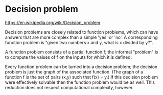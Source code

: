 # Decision problem

https://en.wikipedia.org/wiki/Decision_problem

 Decision problems are closely related to function problems, which can have answers that are more complex than a simple 'yes' or 'no'. A corresponding function problem is "given two numbers x and y, what is x divided by y?".

A function problem consists of a partial function f; the informal "problem" is to compute the values of f on the inputs for which it is defined.

Every function problem can be turned into a decision problem; the decision problem is just the graph of the associated function. (The graph of a function f is the set of pairs (x,y) such that f(x) = y.) If this decision problem were effectively solvable then the function problem would be as well. This reduction does not respect computational complexity, however. 